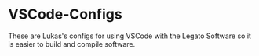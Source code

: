 # VSCode-Configs
These are Lukas's configs for using VSCode with the Legato Software so it is easier to build and compile software. 
